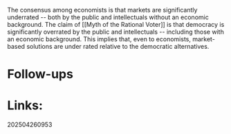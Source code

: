 The consensus among economists is that markets are significantly underrated -- both by the public and intellectuals without an economic background. The claim of [[Myth of the Rational Voter]] is that democracy is significantly overrated by the public and intellectuals -- including those with an economic background. This implies that, even to economists, market-based solutions are under rated relative to the democratic alternatives. 


# Follow-ups


# Links: 



202504260953
